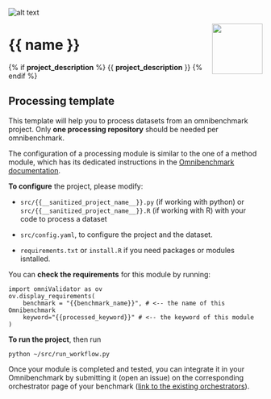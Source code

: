 
![alt text](https://github.com/omnibenchmark/contributed-project-templates/blob/main/img/omnibenchmark.png?raw=true)

<img align="right" width="100" height="100" src="https://github.com/omnibenchmark/contributed-project-templates/blob/main/img/processing.png?raw=true">


# {{ name }}

{% if __project_description__ %} {{ __project_description__ }} {% endif %}

## Processing template

This template will help you to process datasets from an omnibenchmark project. Only **one processing repository** should be needed per omnibenchmark. 

The configuration of a processing module is similar to the one of a method module, which has its dedicated instructions in the [Omnibenchmark documentation](https://omnibenchmark.readthedocs.io/en/latest/start/modules/02_method_module.html#).

**To configure** the project, please modify: 

- `src/{{__sanitized_project_name__}}.py` (if working with python) or 
`src/{{__sanitized_project_name__}}.R` (if working with R) with your code to process a dataset

- `src/config.yaml`, to configure the project and the dataset.

- `requirements.txt` or `install.R` if you need packages or modules isntalled. 

You can **check the requirements** for this module by running: 

```
import omniValidator as ov
ov.display_requirements(
    benchmark = "{{benchmark_name}}", # <-- the name of this Omnibenchmark
    keyword="{{processed_keyword}}" # <-- the keyword of this module
)
```

**To run the project**, then run

`python ~/src/run_workflow.py`

Once your module is completed and tested, you can integrate it in your Omnibenchmark by submitting it (open an issue) on the corresponding orchestrator page of your benchmark ([link to the existing orchestrators](https://omnibenchmark.github.io/documentation/01_getting_started/01_module_contr/setup_module/04_submit/)). 